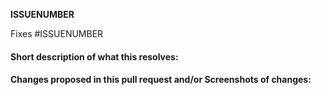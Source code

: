 __ISSUENUMBER__ 

<!-- Add the issue number that is fixed by this PR (In the form Fixes #123) -->

<!-- Add issue numbers both above and below this comment, do not remove __ or #-->

Fixes #ISSUENUMBER

#### Short description of what this resolves:



#### Changes proposed in this pull request and/or Screenshots of changes: